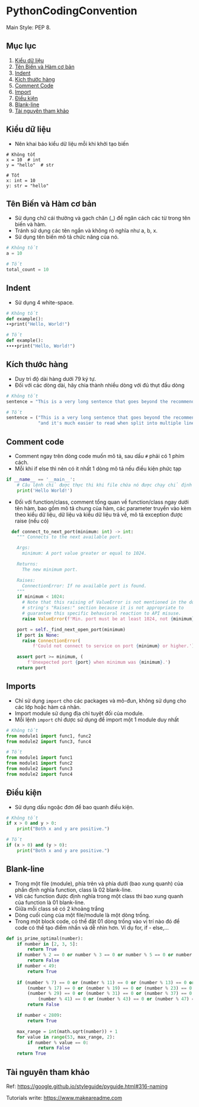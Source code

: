 # PythonCodingConvention
Main Style: PEP 8.

## Mục lục
1. [Kiểu dữ liệu](#Kiểu-dữ-liệu)
2. [Tên Biến và Hàm cơ bản](#Tên-Biến-và-Hàm-cơ-bản)
3. [Indent](#Indent)
4. [Kích thước hàng](#Kích-thước-hàng)
4. [Comment Code](#Comment-Code)
6. [Import](#import)
7. [Điều kiện](#điều-kiện)
8. [Blank-line](#Blank-line)
10. [Tài nguyên tham khảo](#tài-nguyên-tham-khảo)

## Kiểu dữ liệu
- Nên khai báo kiểu dữ liệu mỗi khi khởi tạo biến
```
# Không tốt
x = 10  # int
y = "hello"  # str

# Tốt
x: int = 10
y: str = "hello"
```

## Tên Biến và Hàm cơ bản
- Sử dụng chữ cái thường và gạch chân (_) để ngăn cách các từ trong tên biến và hàm.
- Tránh sử dụng các tên ngắn và không rõ nghĩa như a, b, x.
- Sử dụng tên biến mô tả chức năng của nó.
```python 
# Không tốt
a = 10

# Tốt
total_count = 10
```
## Indent
- Sử dụng 4 white-space.
```python
# Không tốt
def example():
∙∙print("Hello, World!")

# Tốt
def example():
∙∙∙∙print("Hello, World!")
```

## Kích thước hàng
- Duy trì độ dài hàng dưới 79 ký tự.
- Đối với các dòng dài, hãy chia thành nhiều dòng với đủ thụt đầu dòng

``` python
# Không tốt
sentence = "This is a very long sentence that goes beyond the recommended line length, and it's hard to read."

# Tốt
sentence = ("This is a very long sentence that goes beyond the recommended line length, "
            "and it's much easier to read when split into multiple lines.")
```

## Comment code
- Comment ngay trên dòng code muốn mô tả, sau dấu `#` phải có 1 phím cách. 
- Mỗi khi if else thì nên có ít nhất 1 dòng mô tả nếu điều kiện phức tạp
``` python
if __name__ == '__main__':
    # Câu lệnh chỉ được thực thi khi file chứa nó được chạy chỉ định
    print('Hello World!')
```
- Đối với function/class, comment tổng quan về function/class ngay dưới tên hàm, bao gồm mô tả chung của hàm, các parameter truyền vào kèm theo kiểu dữ liệu, dữ liệu và kiểu dữ liệu trả về, mô tả exception được raise (nếu có)

``` python
  def connect_to_next_port(minimum: int) -> int:
    """ Connects to the next available port.

    Args:
      minimum: A port value greater or equal to 1024.

    Returns:
      The new minimum port.

    Raises:
      ConnectionError: If no available port is found.
    """
    if minimum < 1024:
      # Note that this raising of ValueError is not mentioned in the doc
      # string's "Raises:" section because it is not appropriate to
      # guarantee this specific behavioral reaction to API misuse.
      raise ValueError(f'Min. port must be at least 1024, not {minimum}.')

    port = self._find_next_open_port(minimum)
    if port is None:
      raise ConnectionError(
          f'Could not connect to service on port {minimum} or higher.')

    assert port >= minimum, (
        f'Unexpected port {port} when minimum was {minimum}.')
    return port

```

## Imports
- Chỉ sử dụng ```import``` cho các packages và mô-đun, không sử dụng cho các lớp hoặc hàm cá nhân.
- Import module sử dụng địa chỉ tuyệt đối của module.
- Mỗi lệnh ```import``` chỉ được sử dụng để import một 1 module duy nhất 

```python
# Không tốt
from module1 import func1, func2
from module2 import func3, func4

# Tốt
from module1 import func1
from module1 import func2
from module2 import func3
from module2 import func4
```

## Điều kiện
- Sử dụng dấu ngoặc đơn để bao quanh điều kiện.

```python
# Không tốt
if x > 0 and y > 0:
    print("Both x and y are positive.")

# Tốt
if (x > 0) and (y > 0):
    print("Both x and y are positive.")

```

## Blank-line
- Trong một file (module), phía trên và phía dưới (bao xung quanh) của phần định nghĩa function, class là 02 blank-line.
- Với các function được định nghĩa trong một class thì bao xung quanh của function là 01 blank-line.
- Giữa mỗi class sẽ có 2 khoảng trắng
- Dòng cuối cùng của một file/module là một dòng trống.
- Trong một block code, có thể đặt 01 dòng trống vào vị trí nào đó để code có thể tạo điểm nhấn và dễ nhìn hơn. Ví dụ for, if - else,...

``` python
def is_prime_optimal(number):
    if number in [2, 3, 5]:
        return True
    if number % 2 == 0 or number % 3 == 0 or number % 5 == 0 or number < 2:
        return False
    if number < 49:
        return True
        
    if (number % 7) == 0 or (number % 11) == 0 or (number % 13) == 0 or \
        (number % 17) == 0 or (number % 19) == 0 or (number % 23) == 0 or \
        (number % 29) == 0 or (number % 31) == 0 or (number % 37) == 0 or \
            (number % 41) == 0 or (number % 43) == 0 or (number % 47) == 0:
        return False

    if number < 2809:
        return True

    max_range = int(math.sqrt(number)) + 1
    for value in range(53, max_range, 2):
        if number % value == 0:
            return False
    return True
```

## Tài nguyên tham khảo
Ref: https://google.github.io/styleguide/pyguide.html#316-naming

Tutorials write: https://www.makeareadme.com
